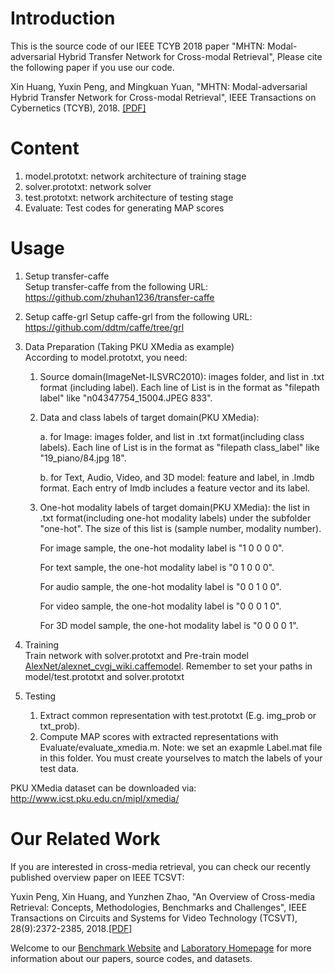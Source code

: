 # Introduction
This is the source code of our IEEE TCYB 2018 paper "MHTN: Modal-adversarial Hybrid Transfer Network for Cross-modal Retrieval", Please cite the following paper if you use our code.

Xin Huang, Yuxin Peng, and Mingkuan Yuan, "MHTN: Modal-adversarial Hybrid Transfer Network for Cross-modal Retrieval", IEEE Transactions on Cybernetics (TCYB), 2018. [[PDF]](http://59.108.48.34/tiki/download_paper.php?fileId=201828)

# Content
1. model.prototxt: network architecture of training stage
2. solver.prototxt: network solver
3. test.prototxt: network architecture of testing stage
4. Evaluate: Test codes for generating MAP scores


# Usage
1. Setup transfer-caffe  
Setup transfer-caffe from the following URL: https://github.com/zhuhan1236/transfer-caffe

2. Setup caffe-grl
Setup caffe-grl from the following URL: https://github.com/ddtm/caffe/tree/grl

3. Data Preparation (Taking PKU XMedia as example)  
   According to model.prototxt, you need:
   1. Source domain(ImageNet-ILSVRC2010): images folder, and list in .txt format (including label). Each line of List is in the format as "filepath label" like "n04347754_15004.JPEG 833".
   2. Data and class labels of target domain(PKU XMedia):
   
      a. for Image: images folder, and list in .txt format(including class labels). Each line of List is in the format as "filepath class_label" like "19_piano/84.jpg 18".

      b. for Text, Audio, Video, and 3D model: feature and label, in .lmdb format. Each entry of lmdb includes a feature vector and its label.
   3. One-hot modality labels of target domain(PKU XMedia): the list in .txt format(including one-hot modality labels) under the subfolder "one-hot". The size of this list is (sample number, modality number).
   
      For image sample, the one-hot modality label is "1 0 0 0 0".

      For text sample, the one-hot modality label is "0 1 0 0 0".

      For audio sample, the one-hot modality label is "0 0 1 0 0".

      For video sample, the one-hot modality label is "0 0 0 1 0".

      For 3D model sample, the one-hot modality label is "0 0 0 0 1".

4. Training  
 Train network with solver.prototxt and Pre-train model [AlexNet/alexnet_cvgj_wiki.caffemodel](http://59.108.48.34/mipl/tiki-download_file.php?fileId=1005). Remember to set your paths in model/test.prototxt and solver.prototxt

5. Testing  
   1. Extract common representation with test.prototxt (E.g. img_prob or txt_prob).  
   2. Compute MAP scores with extracted representations with Evaluate/evaluate_xmedia.m. Note: we set an exapmle Label.mat file in this folder. You must create yourselves to match the labels of your test data.

PKU XMedia dataset can be downloaded via: http://www.icst.pku.edu.cn/mipl/xmedia/


# Our Related Work
If you are interested in cross-media retrieval, you can check our recently published overview paper on IEEE TCSVT:

Yuxin Peng, Xin Huang, and Yunzhen Zhao, "An Overview of Cross-media Retrieval: Concepts, Methodologies, Benchmarks and Challenges", IEEE Transactions on Circuits and Systems for Video Technology (TCSVT), 28(9):2372-2385, 2018.[[PDF]](http://59.108.48.34/tiki/download_paper.php?fileId=201823)

Welcome to our [Benchmark Website](http://59.108.48.34/mipl/xmedia) and [Laboratory Homepage](http://www.icst.pku.edu.cn/mipl) for more information about our papers, source codes, and datasets.

